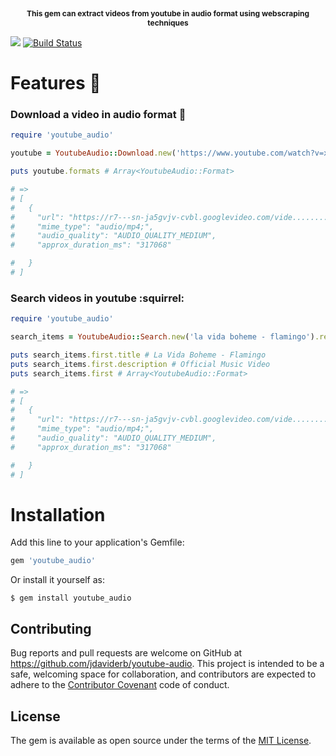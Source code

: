 <p align="center" style="font-weight: bold; font-size: 12px;">
  This gem can extract videos from youtube in audio format using webscraping techniques
</p>

<a href="https://codeclimate.com/github/jdaviderb/youtube-audio/maintainability"><img src="https://api.codeclimate.com/v1/badges/9ff835347572374cb547/maintainability" /></a> [![Build Status](https://travis-ci.org/jdaviderb/youtube-audio.svg?branch=master)](https://travis-ci.org/jdaviderb/youtube-audio)


# Features :rocket:

### Download a video in audio format :musical_note:
```ruby
require 'youtube_audio'

youtube = YoutubeAudio::Download.new('https://www.youtube.com/watch?v=xoWRkd3oGcs')

puts youtube.formats # Array<YoutubeAudio::Format>

# =>
# [
#   {
#     "url": "https://r7---sn-ja5gvjv-cvbl.googlevideo.com/vide.........",
#     "mime_type": "audio/mp4;",
#     "audio_quality": "AUDIO_QUALITY_MEDIUM",
#     "approx_duration_ms": "317068"

#   }
# ]
```

### Search videos in youtube :squirrel:

```ruby
require 'youtube_audio'

search_items = YoutubeAudio::Search.new('la vida boheme - flamingo').results # Array<YoutubeAudio::Format>

puts search_items.first.title # La Vida Boheme - Flamingo
puts search_items.first.description # Official Music Video
puts search_items.first # Array<YoutubeAudio::Format>

# =>
# [
#   {
#     "url": "https://r7---sn-ja5gvjv-cvbl.googlevideo.com/vide.........",
#     "mime_type": "audio/mp4;",
#     "audio_quality": "AUDIO_QUALITY_MEDIUM",
#     "approx_duration_ms": "317068"

#   }
# ]
```

# Installation

Add this line to your application's Gemfile:

```ruby
gem 'youtube_audio'
```
Or install it yourself as:

    $ gem install youtube_audio


## Contributing

Bug reports and pull requests are welcome on GitHub at https://github.com/jdaviderb/youtube-audio. This project is intended to be a safe, welcoming space for collaboration, and contributors are expected to adhere to the [Contributor Covenant](http://contributor-covenant.org) code of conduct.

## License

The gem is available as open source under the terms of the [MIT License](https://opensource.org/licenses/MIT).
